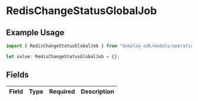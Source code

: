 # RedisChangeStatusGlobalJob

## Example Usage

```typescript
import { RedisChangeStatusGlobalJob } from "dokploy-sdk/models/operations";

let value: RedisChangeStatusGlobalJob = {};
```

## Fields

| Field       | Type        | Required    | Description |
| ----------- | ----------- | ----------- | ----------- |